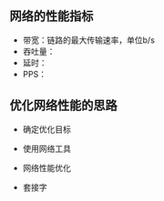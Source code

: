 
## 网络的性能指标

- 带宽：链路的最大传输速率，单位b/s
- 吞吐量：
- 延时：
- PPS：


## 优化网络性能的思路

- 确定优化目标

- 使用网络工具

- 网络性能优化

- 套接字
